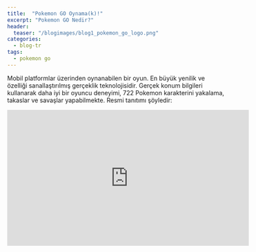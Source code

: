 ```yaml
---
title:  "Pokemon GO Oynama(k)!"
excerpt: "Pokemon GO Nedir?"
header:
  teaser: "/blogimages/blog1_pokemon_go_logo.png"
categories: 
  - blog-tr
tags:
  - pokemon go
---
```


Mobil platformlar üzerinden oynanabilen bir oyun. En büyük yenilik ve özelliği sanallaştırılmış gerçeklik teknolojisidir. Gerçek konum bilgileri kullanarak daha iyi bir oyuncu deneyimi, 722 Pokemon karakterini yakalama, takaslar ve savaşlar yapabilmekte.
Resmi tanıtımı şöyledir:
<iframe width="560" height="315" src="https://www.youtube.com/embed/SWtDeeXtMZM" frameborder="0" allowfullscreen></iframe>